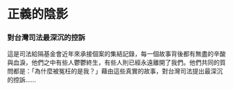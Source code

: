 # 正義的陰影

### 對台灣司法最深沉的控訴

這是司法給隔基金會近年來承接個案的集結記錄，每一個故事背後都有無盡的辛酸與血淚，他們之中有些人鬱鬱終生，有些人則已經永遠離開了我們。他們共同的質問都是：「為什麼被冤枉的是我？」藉由這些真實的故事，對台灣司法提出最深沉的控訴……

